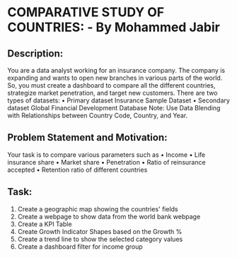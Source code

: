 # COMPARATIVE STUDY OF COUNTRIES:   - By Mohammed Jabir

## Description: 
You are a data analyst working for an insurance company. The company is
expanding and wants to open new branches in various parts of the world.
So, you must create a dashboard to compare all the different countries,
strategize market penetration, and target new customers.
There are two types of datasets:
• Primary dataset
  Insurance Sample Dataset
• Secondary dataset
  Global Financial Development Database
Note:
Use Data Blending with Relationships between Country Code, Country,
and Year.

## Problem Statement and Motivation:
Your task is to compare various parameters such as
• Income
• Life insurance share
• Market share
• Penetration
• Ratio of reinsurance accepted
• Retention ratio of different countries

## Task:
1. Create a geographic map showing the countries' fields
2. Create a webpage to show data from the world bank webpage
3. Create a KPI Table
4. Create Growth Indicator Shapes based on the Growth %
5. Create a trend line to show the selected category values
6. Create a dashboard filter for income group
